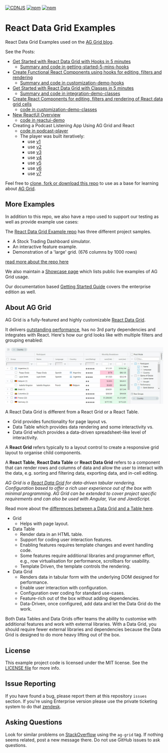 [![CDNJS](https://img.shields.io/cdnjs/v/ag-grid.svg)](https://cdnjs.com/libraries/ag-grid)
[![npm](https://img.shields.io/npm/dm/ag-grid.svg)](https://www.npmjs.com/package/ag-grid)
[![npm](https://img.shields.io/npm/dt/ag-grid.svg)](https://www.npmjs.com/package/ag-grid)

# React Data Grid Examples

React Data Grid Examples used on the [AG Grid blog](https://blog.ag-grid.com/).

See the Posts:

- [Get Started with React Data Grid with Hooks in 5 minutes](https://blog.ag-grid.com/getting-started-with-react-hooks-and-ag-grid-in-5-minutes/)
    - [Summary and code in getting-started-5-mins-hooks](https://github.com/ag-grid/react-data-grid/tree/main/getting-started-5-mins-hooks)
- [Create Functional React Components using hooks for editing, filters and rendering](https://blog.ag-grid.com/customising-react-data-grid-with-hooks-and-functions/)
    - [Summary and code in customization-demo-hooks](https://github.com/ag-grid/react-data-grid/tree/main/customization-demo-hooks)   
- [Get Started with React Data Grid with Classes in 5 minutes](https://blog.ag-grid.com/react-get-started-with-react-grid-in-5-minutes/)
    - [Summary and code in integration-demo-classes](https://github.com/ag-grid/react-data-grid/tree/main/integration-demo-classes)
- [Create React Components for editing, filters and rendering of React data grid cells](https://blog.ag-grid.com/learn-to-customize-react-grid-in-less-than-10-minutes/)
    - [code in customization-demo-classes](https://github.com/ag-grid/react-data-grid/tree/main/customization-demo-classes)
- [New ReactUI Overview](https://blog.ag-grid.com/react-ui-overview/)
    - [code in reactui-demo](https://github.com/ag-grid/react-data-grid/tree/main/reactui-demo)
- Creating a Podcast Listening App Using AG Grid and React
    - [code in podcast-player](https://github.com/ag-grid/react-data-grid/tree/main/podcast-player)
    - The player was built iteratively:
        - use [v1](https://ag-grid.github.io/react-data-grid/podcast-player/v1/index.html)
        - use [v2](https://ag-grid.github.io/react-data-grid/podcast-player/v2/index.html)
        - use [v3](https://ag-grid.github.io/react-data-grid/podcast-player/v3/index.html)
        - use [v4](https://ag-grid.github.io/react-data-grid/podcast-player/v4/index.html)
        - use [v5](https://ag-grid.github.io/react-data-grid/podcast-player/v5/index.html)
        - use [v6](https://ag-grid.github.io/react-data-grid/podcast-player/v6/index.html)
        - use [v7](https://ag-grid.github.io/react-data-grid/podcast-player/v7/index.html)


Feel free to [clone, fork or download this repo](https://github.com/ag-grid/react-data-grid) to use as a base for learning about [AG Grid](https://ag-grid.com/).

## More Examples

In addition to this repo, we also have a repo used to support our testing as well as provide example use cases:

The [React Data Grid Example repo](https://github.com/ag-grid/ag-grid-react-example) has three different project samples.

- A Stock Trading Dashboard simulator.
- An interactive feature example.
- Demonstration of a 'large' grid. (676 columns by 1000 rows)

[read more about the repo here](https://blog.ag-grid.com/react-data-grid-example-projects/)


We also maintain a [Showcase page](https://blog.ag-grid.com/showcase/) which lists public live examples of AG Grid usage.

Our documentation based [Getting Started Guide](https://www.ag-grid.com/react-grid/getting-started/) covers the enterprise edition as well.


## About AG Grid

AG Grid is a fully-featured and highly customizable [React Data Grid](https://www.ag-grid.com/react-grid/).

It delivers [outstanding performance](https://www.ag-grid.com/example.php), has no 3rd party dependencies and integrates with React. Here's how our grid looks like with multiple filters and grouping enabled:

![alt text](github-grid-demo.jpg "Grid Demo Example")


A React Data Grid is different from a React Grid or a React Table.

*   Grid provides functionality for page layout vs.
*   Data Table which provides data rendering and some interactivity vs.
*   Data Grid which provides a data-driven spreadsheet-like level of interactivity.

A **React Grid** refers typically to a layout control to create a responsive grid layout to organise child components.

  
A **React Table**, **React Data Table** or **React Data Grid** refers to a component that can render rows and columns of data and allow the user to interact with the data, e.g. sorting and filtering data, exporting data, and in-cell editing.

_AG Grid is a [React Data Grid](https://www.ag-grid.com/react-grid/) for data-driven tabular rendering. Configuration based to offer a rich user experience out of the box with minimal programming. AG Grid can be extended to cover project specific requirements and can also be used with Angular, Vue and JavaScript._

Read more about the [differences between a Data Grid and a Table here](https://blog.ag-grid.com/react-data-grid-vs-react-data-table-vs-react-grid/).

*   Grid
    *   Helps with page layout.
*   Data Table
    *   Render data in an HTML table.
    *   Support for coding user interaction features.
    *   Enabling features requires template changes and event handling code.
    *   Some features require additional libraries and programmer effort, e.g., row virtualisation for performance, scrollbars for usability.
    *   Template Driven, the template controls the rendering.
*   Data Grid
    *   Renders data in tabular form with the underlying DOM designed for performance.
    *   Enable user interaction with configuration.
    *   Configuration over coding for standard use-cases.
    *   Feature-rich out of the box without adding dependencies.
    *   Data-Driven, once configured, add data and let the Data Grid do the work.

  
Both Data Tables and Data Grids offer teams the ability to customise with additional features and work with external libraries. With a Data Grid, you should require fewer external libraries and dependencies because the Data Grid is designed to do more heavy lifting out of the box.


License
------------------
This example project code is licensed under the MIT license. See the [LICENSE file](LICENSE) for more info.

Issue Reporting
----------
If you have found a bug, please report them at this repository `issues` section. If you're using Enterprise version please use the private ticketing system to do that [zendesk](https://ag-grid.zendesk.com/).


Asking Questions
-------------

Look for similar problems on [StackOverflow](https://stackoverflow.com/questions/tagged/ag-grid) using the `ag-grid` tag. If nothing seems related, post a new message there. Do not use GitHub issues to ask questions.
